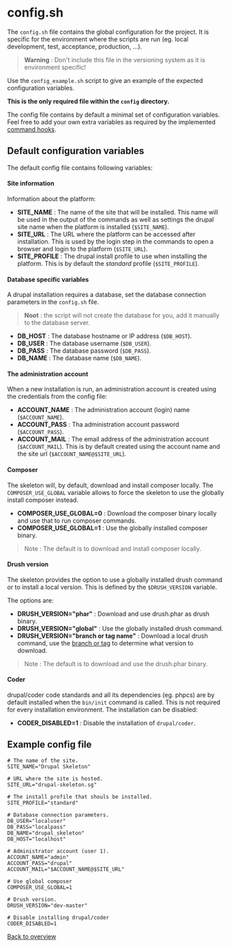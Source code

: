 # config.sh
The `config.sh` file contains the global configuration for the project. It is
specific for the environment where the scripts are run (eg. local development,
test, acceptance, production, ...).

> **Warning** : Don't include this file in the versioning system as it is
> environment specific!

Use the `config_example.sh` script to give an example of the expected
configuration variables.

**This is the only required file within the `config` directory.**

The config file contains by default a minimal set of configuration variables.
Feel free to add your own extra variables as required by the implemented
[command hooks][link-hooks].



## Default configuration variables
The default config file contains following variables:


#### Site information
Information about the platform:

- **SITE_NAME** : The name of the site that will be installed. This name will be
  used in the output of the commands as well as settings the drupal site name
  when the platform is installed (`$SITE_NAME`).
- **SITE_URL** : The URL where the platform can be accessed after installation.
  This is used by the login step in the commands to open a browser and login to
  the platform (`$SITE_URL`).
- **SITE_PROFILE** : The drupal install profile to use when installing the
  platform. This is by default the *standard* profile (`$SITE_PROFILE`).


#### Database specific variables
A drupal installation requires a database, set the database connection
parameters in the `config.sh` file.

> **Noot** : the script will not create the database for you, add it manually
> to the database server.

- **DB_HOST** : The database hostname or IP address (`$DB_HOST`).
- **DB_USER** : The database username (`$DB_USER`).
- **DB_PASS** : The database password (`$DB_PASS`).
- **DB_NAME** : The database name (`$DB_NAME`).


#### The administration account
When a new installation is run, an administration account is created using the
credentials from the config file:

- **ACCOUNT_NAME** : The administration account (login) name (`$ACCOUNT_NAME`).
- **ACCOUNT_PASS** : Tha administration account password (`$ACCOUNT_PASS`).
- **ACCOUNT_MAIL** : The email address of the administration account
  (`$ACCOUNT_MAIL`). This is by default created using the account name and the
  site url (`$ACCOUNT_NAME@$SITE_URL`).


#### Composer
The skeleton will, by default, download and install composer locally. The
`COMPOSER_USE_GLOBAL` variable allows to force the skeleton to use the globally
install composer instead.

- **COMPOSER_USE_GLOBAL=0** : Download the composer binary locally and use that
  to run composer commands.
- **COMPOSER_USE_GLOBAL=1** : Use the globally installed composer binary.

> Note : The default is to download and install composer locally.


#### Drush version
The skeleton provides the option to use a globally installed drush command or to
install a local version. This is defined by the `$DRUSH_VERSION` variable.

The options are:

- **DRUSH_VERSION="phar"** : Download and use drush.phar as drush binary.
- **DRUSH_VERSION="global"** : Use the globally installed drush command.
- **DRUSH_VERSION="branch or tag name"** : Download a local drush command, use
  the [branch or tag][link-drush] to determine what version to download.

> Note : The default is to download and use the drush.phar binary.


#### Coder
drupal/coder code standards and all its dependencies (eg. phpcs) are by default
installed when the `bin/init` command is called. This is not required for every
installation environment. The installation can be disabled:

- **CODER_DISABLED=1** : Disable the installation of `drupal/coder`.



## Example config file

```
# The name of the site.
SITE_NAME="Drupal Skeleton"

# URL where the site is hosted.
SITE_URL="drupal-skeleton.sg"

# The install profile that shouls be installed.
SITE_PROFILE="standard"

# Database connection parameters.
DB_USER="localuser"
DB_PASS="localpass"
DB_NAME="drupal_skeleton"
DB_HOST="localhost"

# Administrator account (user 1).
ACCOUNT_NAME="admin"
ACCOUNT_PASS="drupal"
ACCOUNT_MAIL="$ACCOUNT_NAME@$SITE_URL"

# Use global composer
COMPOSER_USE_GLOBAL=1

# Drush version.
DRUSH_VERSION="dev-master"

# Disable installing drupal/coder
CODER_DISABLED=1
```



[Back to overview][link-overview]



[link-hooks]: hooks.md
[link-drush]: https://github.com/drush-ops/drush

[link-overview]: README.md
